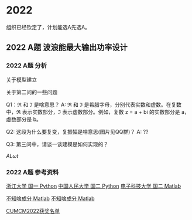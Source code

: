 # 2022

组织已经钦定了，计划能选A先选A。

## 2022 A题 波浪能最大输出功率设计

### 2022 A题 分析

关于模型建立

关于第二问的一些问题

Q1：ℜ 和 ℑ 是啥意思？
A: ℜ 和 ℑ 是希腊字母，分别代表实数和虚数。在复数中，ℜ 表示实数部分，ℑ 表示虚数部分。例如，复数 z = a + bi 的实数部分是 a，虚数部分是 b。

Q2: 这段为什么要复变，复振幅是啥意思(图片见QQ群)？
A: ??

Q3: 第三问中，请谈一谈建模是如何实现的？

$AL\omega t$

### 2022 A题 参考资料

[浙江大学 国一 Python](https://github.com/zjuyfy/CUMCM)
[中国人民大学 国二 Python](https://github.com/panjd123/CUMCM-2022-A)
[电子科技大学 国二 Matlab](https://github.com/HinokiBAI/CUMCM_2022_A)

[不知啥成分 Matlab](https://github.com/Reachrich55/2022CUMCM_A)
[不知啥成分 Matlab](https://github.com/Nokyhan/CUMCM_2022A)

[CUMCM2022获奖名单](http://www.mcm.edu.cn/upload_cn/node/629/uJzoCRK40ebedd130f42ed41e5f144ac29bae490.pdf)
